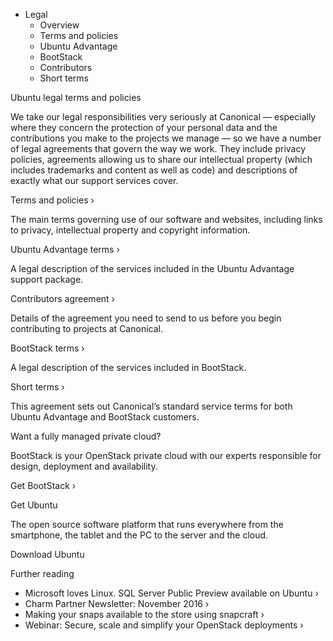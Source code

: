 *   Legal
    *   Overview
    *   Terms and policies
    *   Ubuntu Advantage
    *   BootStack
    *   Contributors
    *   Short terms

Ubuntu legal terms and policies

We take our legal responsibilities very seriously at Canonical — especially where they concern the protection of your personal data and the contributions you make to the projects we manage — so we have a number of legal agreements that govern the way we work. They include privacy policies, agreements allowing us to share our intellectual property (which includes trademarks and content as well as code) and descriptions of exactly what our support services cover.

Terms and policies ›

The main terms governing use of our software and websites, including links to privacy, intellectual property and copyright information.

Ubuntu Advantage terms ›

A legal description of the services included in the Ubuntu Advantage support package.

Contributors agreement ›

Details of the agreement you need to send to us before you begin contributing to projects at Canonical.

BootStack terms ›

A legal description of the services included in BootStack.

Short terms ›

This agreement sets out Canonical’s standard service terms for both Ubuntu Advantage and BootStack customers.

Want a fully managed private cloud?

BootStack is your OpenStack private cloud with our experts responsible for design, deployment and availability.

Get BootStack ›

Get Ubuntu

The open source software platform that runs everywhere from the smartphone, the tablet and the PC to the server and the cloud.

Download Ubuntu

Further reading

*   Microsoft loves Linux. SQL Server Public Preview available on Ubuntu ›
*   Charm Partner Newsletter: November 2016 ›
*   Making your snaps available to the store using snapcraft ›
*   Webinar: Secure, scale and simplify your OpenStack deployments ›